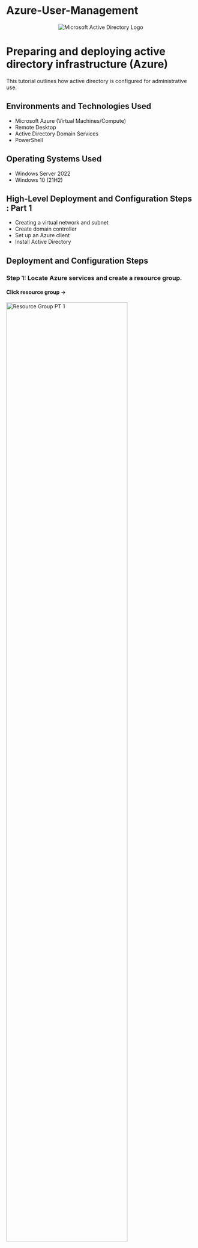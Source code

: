 # Azure-User-Management

<p align="center">
<img src="https://i.imgur.com/pU5A58S.png" alt="Microsoft Active Directory Logo"/>
</p>

<h1> Preparing and deploying active directory infrastructure (Azure)</h1>
This tutorial outlines how active directory is configured for administrative use.<br />



<h2>Environments and Technologies Used</h2>

- Microsoft Azure (Virtual Machines/Compute)
- Remote Desktop
- Active Directory Domain Services
- PowerShell

<h2>Operating Systems Used </h2>

- Windows Server 2022
- Windows 10 (21H2)

<h2>High-Level Deployment and Configuration Steps : Part 1</h2>

- Creating a virtual network and subnet
- Create domain controller
- Set up an Azure client
- Install Active Directory
  

<h2>Deployment and Configuration Steps</h2>

<h3>Step 1: Locate Azure services and create a resource group.</h3>
<h4>Click resource group -> </h4>
<img src="https://i.imgur.com/oNppYcQ.png" height="80%" width="80%" alt="Resource Group PT 1"/>
<h4>Click create -></h4>
<img src="https://i.imgur.com/U50o3vR.png" height="80%" width="80%" alt="Resource group PT 2"/>
<h4>Choose (US) East US 2 as region (more of our resources will be in the same region when created later on) </h4>
<img src="https://i.imgur.com/xil38OA.png" height="80%" width="80%" alt="Resource group PT 3"/>
<h4>Click create to finish creating resource group</h4>
<img src="https://i.imgur.com/F6yf0Ch.png">
<p></p>


<h3>Step 2: Create virtual network and subnet</h3>
<h4>Click virtual networks</h4>
<img src="https://i.imgur.com/GRXoD6Y.png">
<h4>Click create</h4>
<img src="https://i.imgur.com/wSn12Wh.png">
<h4>Name the the virtual network and select the same region we've chosen prior.</h4>
<img src="https://i.imgur.com/eI7uGMt.png">
<h4>Click create and wait till the virtual network has been deployed. Once it's finished you should get a successful deployment.</h4>
<img src="https://i.imgur.com/DuGPwvn.png">
<img src="https://i.imgur.com/bOr1LVC.png">

<h3>Step 3: Create the Domain Controller Virtual Machine (Windows Server 2022) named “DC-1” </h3>
<h4>Click virtual machine</h4>
<img src="https://i.imgur.com/JWxeaKW.png">
<h4>Click create</h4>
<img src="https://i.imgur.com/TqJqYmv.png">
<h4>Name the Domain Controller. Then select the same region as before. For availability options type " No infrastucture redundancy required".Lastly for images click select "Windows Server 2022 Datacenter</h4>
<img src="https://i.imgur.com/bdhTEra.png">
<h4>Scroll down elect a standard size of at least 2 cpu's.Next type in administrator credentials to log on in the future. Make sure RDP is chosen as the inbound port rule.</h4>
<img src="https://i.imgur.com/BMmcBry.png">
<img src"https://i.imgur.com/gwOqLml.png">
<h4>Go to the Networking section and choose the virtual network we created before while also clicking on the subnet created by our virtual network.</h4>
<img src="https://i.imgur.com/KW7tuoX.png">

<h4>Click on review+create , then click create and wait for a successful deployment of our virtual machine.</h4>
<img src="https://i.imgur.com/jOKX3kv.png">
<img src="https://i.imgur.com/Ey9uuAT.png">

<h4>Step 5: Set up Client 1 by simply creating another virtual machine. (All previous steps for our first virtual machine will remain the same. But the virtual machine will be named "Client-1". We will be using Winows 10 Pro and will add new administrator credentials. After all these steps we can simply create the virtual machine as we did previously.</h4>
<h43Name the virtual machine "Client-1" and for images choose "Windows 10 pro"</h3>
<img src="https://i.imgur.com/cA4kOhu.png">
<h4></h4>
<img src="https://i.imgur.com/530it50.png">
<h4></h4>
<img src="https://i.imgur.com/Ih6cSPA.png">

Step 6: <h3>Make the Domain controller Virtual Machine's NIC private IP address to be static (This will allow the IP address not to change)</h3>
<h4>Simply go to virtual setting of the virtual machine</h4>
  <img src="https://i.imgur.com/tT9ANH7.png">
<h4>Click ipconfig1</h4>
  <img src="https://i.imgur.com/6fgDvgC.png">
<h4>Under Private IP address settings change it from Dynamic to Static and click save below.</h4>
  <img src="https://i.imgur.com/mQZyZx9.png">

<h3>Step 7: Log into the Domain controller virtual machine and turn off the firewall.</h3>
<h4> Open up remote desktop connection and enter credentials to log in.</h4>
<img src="https://i.imgur.com/bpBcnxf.png">
<img src="https://i.imgur.com/MTgpU0o.png">
<img src="https://i.imgur.com/rD7Z0oe.png">
<h4>In the virtual machine, right click start click run. To view firewall settings type "wf.msc". In the firewall settings click "Windows Defender Firewall Properties.</h4>
<img src="https://i.imgur.com/mfLydZa.png">
<h4>Once it opens up, for "Domain Profile, Private Profile, Public Profile", click "Firewall State" as off.</h4>
<img src="https://i.imgur.com/Rv44UqO.png">
<img src="https://i.imgur.com/SxC7UaU.png">

<h3>Step 8: Configure DNS settings</h3>
<h4>Go to the Client-1 virtual machine. Then go to network settings and click on Network Interface.</h4>
<img src="https://i.imgur.com/swSFwul.png">
<h4>Click settings and then click DNS. Change DNS server options to custom and type in the domain controllers private IP address 10.0.0.4 Once this is finished click save.</h4>
<img src="https://i.imgur.com/0v62gDY.png">

  <h4>Step 9:Restart Client-1 virtual machine and then log in.</h4>
<img src="https://i.imgur.com/24sj2Gq.png">
<img src="https://i.imgur.com/ateR6tk.png">

<h3>Step 10: Ping to test connectivity between both virtual machines.</h3>
<h4>In powershell simply write "ping 10.0.0.4" the number being the domain controllers private IP address.</h4>
<img src="https://i.imgur.com/YpcSksE.png">

<h3>We can see that we recieve successful replies from the powershell meaning both virtual machines are ready to communicate with each other.</h3>



<br />

<p>
<img src="https://i.imgur.com/DJmEXEB.png" height="80%" width="80%" alt="Disk Sanitization Steps"/>
</p>
<p>
Lorem ipsum dolor sit amet, consectetur adipiscing elit, sed do eiusmod tempor incididunt ut labore et dolore magna aliqua. Ut enim ad minim veniam, quis nostrud exercitation ullamco laboris nisi ut aliquip ex ea commodo consequat. Duis aute irure dolor in reprehenderit in voluptate velit esse cillum dolore eu fugiat nulla pariatur.
</p>
<br />

<p>
<img src="https://i.imgur.com/DJmEXEB.png" height="80%" width="80%" alt="Disk Sanitization Steps"/>
</p>
<p>
Lorem ipsum dolor sit amet, consectetur adipiscing elit, sed do eiusmod tempor incididunt ut labore et dolore magna aliqua. Ut enim ad minim veniam, quis nostrud exercitation ullamco laboris nisi ut aliquip ex ea commodo consequat. Duis aute irure dolor in reprehenderit in voluptate velit esse cillum dolore eu fugiat nulla pariatur.
</p>
<br />
